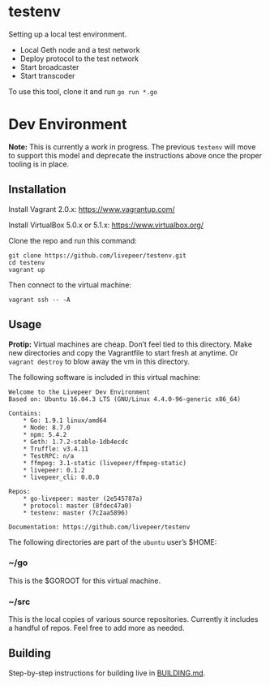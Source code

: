 # testenv
Setting up a local test environment.  
- Local Geth node and a test network
- Deploy protocol to the test network
- Start broadcaster
- Start transcoder

To use this tool, clone it and run `go run *.go`

# Dev Environment

**Note:** This is currently a work in progress. The previous `testenv` will move to support this model and deprecate the instructions above once the proper tooling is in place.

## Installation

Install Vagrant 2.0.x: https://www.vagrantup.com/

Install VirtualBox 5.0.x or 5.1.x: https://www.virtualbox.org/

Clone the repo and run this command:

```
git clone https://github.com/livepeer/testenv.git
cd testenv
vagrant up
```

Then connect to the virtual machine:

```
vagrant ssh -- -A
```

## Usage

**Protip:** Virtual machines are cheap. Don’t feel tied to this directory. Make new directories and copy the Vagrantfile to start fresh at anytime. Or `vagrant destroy` to blow away the vm in this directory.

The following software is included in this virtual machine:

```
Welcome to the Livepeer Dev Environment
Based on: Ubuntu 16.04.3 LTS (GNU/Linux 4.4.0-96-generic x86_64)

Contains:
	* Go: 1.9.1 linux/amd64
	* Node: 8.7.0
	* npm: 5.4.2
	* Geth: 1.7.2-stable-1db4ecdc
	* Truffle: v3.4.11
	* TestRPC: n/a
	* ffmpeg: 3.1-static (livepeer/ffmpeg-static)
	* livepeer: 0.1.2
	* livepeer_cli: 0.0.0

Repos:
	* go-livepeer: master (2e545787a)
	* protocol: master (8fdec47a0)
	* testenv: master (7c2aa5896)

Documentation: https://github.com/livepeer/testenv
```

The following directories are part of the `ubuntu` user’s $HOME:

### ~/go
This is the $GOROOT for this virtual machine.

### ~/src
This is the local copies of various source repositories. Currently it includes a handful of repos. Feel free to add more as needed.

## Building

Step-by-step instructions for building live in [BUILDING.md](BUILDING.md).
